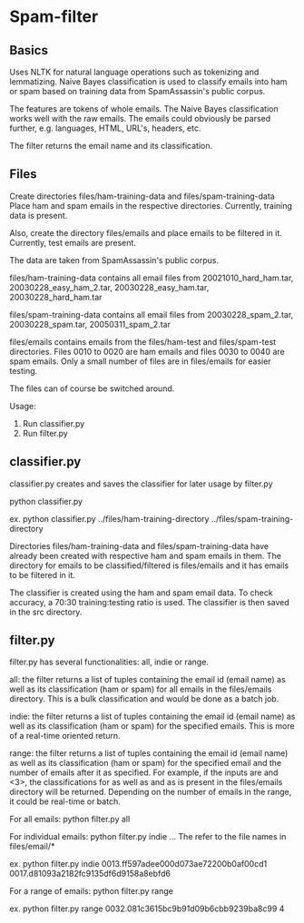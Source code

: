 Spam-filter
===========

Basics
----------

Uses NLTK for natural language operations such as tokenizing and lemmatizing. Naive Bayes classification is used to classify emails into ham or spam based on training data from SpamAssassin's public corpus.

The features are tokens of whole emails. The Naive Bayes classification works well with the raw emails. The emails could obviously be parsed further, e.g. languages, HTML, URL's, headers, etc.

The filter returns the email name and its classification.


Files
----------

Create directories files/ham-training-data and files/spam-training-data
Place ham and spam emails in the respective directories. Currently, training data is present.

Also, create the directory files/emails and place emails to be filtered in it. Currently, test emails are present.

The data are taken from SpamAssassin's public corpus.

files/ham-training-data contains all email files from 20021010_hard_ham.tar, 20030228_easy_ham_2.tar, 20030228_easy_ham.tar, 20030228_hard_ham.tar

files/spam-training-data contains all email files from 20030228_spam_2.tar, 20030228_spam.tar, 20050311_spam_2.tar

files/emails contains emails from the files/ham-test and files/spam-test directories.
Files 0010 to 0020 are ham emails and files 0030 to 0040 are spam emails. Only a small number of files are in files/emails for easier testing.

The files can of course be switched around.

Usage:

1) Run classifier.py
2) Run filter.py

classifier.py
----------

classifier.py creates and saves the classifier for later usage by filter.py

python classifier.py <ham-training-directory> <spam-training-directory>

ex. python classifier.py ../files/ham-training-directory ../files/spam-training-directory

Directories files/ham-training-data and files/spam-training-data have already been created with respective ham and spam emails in them.
The directory for emails to be classified/filtered is files/emails and it has emails to be filtered in it.

The classifier is created using the ham and spam email data. To check accuracy, a 70:30 training:testing ratio is used. The classifier is then saved in the src directory.


filter.py
----------

filter.py has several functionalities: all, indie or range.

all: the filter returns a list of tuples containing the email id (email name) as well as its classification (ham or spam) for all emails in the files/emails directory. This is a bulk classification and would be done as a batch job.

indie: the filter returns a list of tuples containing the email id (email name) as well as its classification (ham or spam) for the specified emails. This is more of a real-time oriented return.

range: the filter returns a list of tuples containing the email id (email name) as well as its classification (ham or spam) for the specified email and the number of emails after it as specified. For example, if the inputs are <email1> and <3>, the classifications for <email1> as well as <email2> and <email3> as is present in the files/emails directory will be returned. Depending on the number of emails in the range, it could be real-time or batch.

For all emails:
python filter.py all

For individual emails:
python filter.py indie <email1> <email2> <email3> ...
The <email> refer to the file names in files/email/*

ex. python filter.py indie 0013.ff597adee000d073ae72200b0af00cd1 0017.d81093a2182fc9135df6d9158a8ebfd6

For a range of emails:
python filter.py range <email> <number>

ex. python filter.py range 0032.081c3615bc9b91d09b6cbb9239ba8c99 4